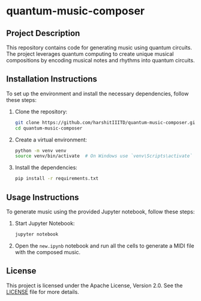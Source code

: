 # quantum-music-composer

## Project Description
This repository contains code for generating music using quantum circuits. The project leverages quantum computing to create unique musical compositions by encoding musical notes and rhythms into quantum circuits.

## Installation Instructions
To set up the environment and install the necessary dependencies, follow these steps:

1. Clone the repository:
   ```bash
   git clone https://github.com/harshitIIITD/quantum-music-composer.git
   cd quantum-music-composer
   ```

2. Create a virtual environment:
   ```bash
   python -m venv venv
   source venv/bin/activate  # On Windows use `venv\Scripts\activate`
   ```

3. Install the dependencies:
   ```bash
   pip install -r requirements.txt
   ```

## Usage Instructions
To generate music using the provided Jupyter notebook, follow these steps:

1. Start Jupyter Notebook:
   ```bash
   jupyter notebook
   ```

2. Open the `new.ipynb` notebook and run all the cells to generate a MIDI file with the composed music.

## License
This project is licensed under the Apache License, Version 2.0. See the [LICENSE](LICENSE) file for more details.
